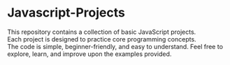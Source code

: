 # Javascript-Projects
This repository contains a collection of basic JavaScript projects.  
Each project is designed to practice core programming concepts.  
The code is simple, beginner-friendly, and easy to understand.
Feel free to explore, learn, and improve upon the examples provided.
